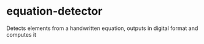 # equation-detector
Detects elements from a handwritten equation, outputs in digital format and computes it

